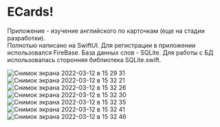 # ECards!
Приложение - изучение английского по карточкам (еще на стадии разработки).  
Полнотью написано на SwiftUI. 
Для регистрации в приложении использовался FireBase. 
База данных слов - SQLite. 
Для работы с БД использовалась сторонняя библиотека SQLite.swift.


![Снимок экрана 2022-03-12 в 15 29 31](https://user-images.githubusercontent.com/88937180/158012624-ac07703e-96e0-4796-8e3c-8a6ba854ab34.png)
![Снимок экрана 2022-03-12 в 15 32 21](https://user-images.githubusercontent.com/88937180/158012625-63454331-306d-4ba4-be7d-cf71439a4d36.png)
![Снимок экрана 2022-03-12 в 15 32 26](https://user-images.githubusercontent.com/88937180/158012671-15f26581-287b-42d0-8e09-1092c82f86bf.png)
![Снимок экрана 2022-03-12 в 15 32 30](https://user-images.githubusercontent.com/88937180/158012678-9f5a05a2-7d31-41fe-8b8d-d335c6364a49.png)
![Снимок экрана 2022-03-12 в 15 32 35](https://user-images.githubusercontent.com/88937180/158012681-836da7fe-ba0d-45bb-97db-c14e0343b40e.png)
![Снимок экрана 2022-03-12 в 15 32 41](https://user-images.githubusercontent.com/88937180/158012684-20c4ac7a-dc40-42ac-aa3b-21395081d7a7.png)
![Снимок экрана 2022-03-12 в 15 32 46](https://user-images.githubusercontent.com/88937180/158012688-66aba701-6ff6-46f8-9b49-0ae14152f160.png)
